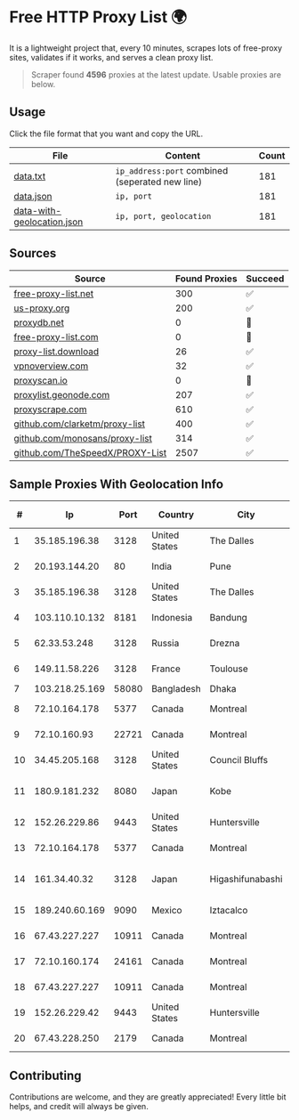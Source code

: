 
# Free HTTP Proxy List 🌍

It is a lightweight project that, every 10 minutes, scrapes lots of free-proxy sites, validates if it works, and serves a clean proxy list.


> Scraper found **4596** proxies at the latest update. Usable proxies are below.

## Usage

Click the file format that you want and copy the URL.


|File|Content|Count|
|----|-------|-----|
|[data.txt](https://raw.githubusercontent.com/themiralay/Proxy-List-World/master/data.txt)|`ip_address:port` combined (seperated new line)|181|
|[data.json](https://raw.githubusercontent.com/themiralay/Proxy-List-World/master/data.json)|`ip, port`|181|
|[data-with-geolocation.json](https://raw.githubusercontent.com/themiralay/Proxy-List-World/master/data-with-geolocation.json)|`ip, port, geolocation`|181|

## Sources

|Source|Found Proxies|Succeed|
|------|-------------|-------|
|[free-proxy-list.net](https://free-proxy-list.net)|300|✅|
|[us-proxy.org](https://www.us-proxy.org)|200|✅|
|[proxydb.net](http://proxydb.net)|0|🚫|
|[free-proxy-list.com](https://free-proxy-list.com/?page=&port=&type%5B%5D=http&type%5B%5D=https&up_time=0&search=Search)|0|🚫|
|[proxy-list.download](https://www.proxy-list.download/HTTP)|26|✅|
|[vpnoverview.com](https://vpnoverview.com/privacy/anonymous-browsing/free-proxy-servers)|32|✅|
|[proxyscan.io](https://www.proxyscan.io)|0|🚫|
|[proxylist.geonode.com](https://proxylist.geonode.com/api/proxy-list?limit=300&page=1&sort_by=lastChecked&sort_type=desc&protocols=http,https)|207|✅|
|[proxyscrape.com](https://api.proxyscrape.com/v2/?request=displayproxies&protocol=http&timeout=10000&country=all&ssl=all&anonymity=all)|610|✅|
|[github.com/clarketm/proxy-list](https://raw.githubusercontent.com/clarketm/proxy-list/master/proxy-list-raw.txt)|400|✅|
|[github.com/monosans/proxy-list](https://raw.githubusercontent.com/monosans/proxy-list/main/proxies/http.txt)|314|✅|
|[github.com/TheSpeedX/PROXY-List](https://raw.githubusercontent.com/TheSpeedX/PROXY-List/master/http.txt)|2507|✅|


## Sample Proxies With Geolocation Info

|#|Ip|Port|Country|City|Internet Service Provider|
|-|--|----|-------|----|-------------------------|
|1|35.185.196.38|3128|United States|The Dalles|Google LLC|
|2|20.193.144.20|80|India|Pune|Microsoft Corporation|
|3|35.185.196.38|3128|United States|The Dalles|Google LLC|
|4|103.110.10.132|8181|Indonesia|Bandung|PT Citra Jelajah Informatika|
|5|62.33.53.248|3128|Russia|Drezna|TRANS-TELECOM|
|6|149.11.58.226|3128|France|Toulouse|Cogent Communications|
|7|103.218.25.169|58080|Bangladesh|Dhaka|Carnival Internet|
|8|72.10.164.178|5377|Canada|Montreal|GloboTech Communications|
|9|72.10.160.93|22721|Canada|Montreal|GloboTech Communications|
|10|34.45.205.168|3128|United States|Council Bluffs|Google LLC|
|11|180.9.181.232|8080|Japan|Kobe|NTT Communications Corporation|
|12|152.26.229.86|9443|United States|Huntersville|MCNC|
|13|72.10.164.178|5377|Canada|Montreal|GloboTech Communications|
|14|161.34.40.32|3128|Japan|Higashifunabashi|NTT PC Communications, Inc.|
|15|189.240.60.169|9090|Mexico|Iztacalco|Uninet S.A. de C.V.|
|16|67.43.227.227|10911|Canada|Montreal|GloboTech Communications|
|17|72.10.160.174|24161|Canada|Montreal|GloboTech Communications|
|18|67.43.227.227|10911|Canada|Montreal|GloboTech Communications|
|19|152.26.229.42|9443|United States|Huntersville|MCNC|
|20|67.43.228.250|2179|Canada|Montreal|GloboTech Communications|



## Contributing

Contributions are welcome, and they are greatly appreciated! Every
little bit helps, and credit will always be given.

